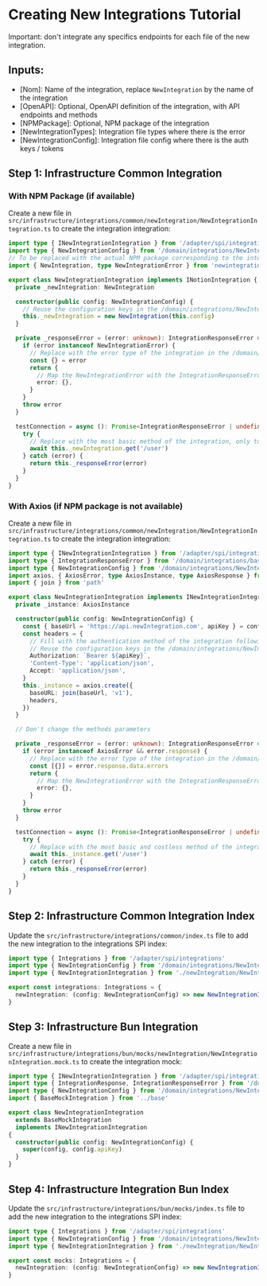 # Creating New Integrations Tutorial

Important: don't integrate any specifics endpoints for each file of the new integration.

## Inputs:

- [Nom]: Name of the integration, replace `NewIntegration` by the name of the integration
- [OpenAPI]: Optional, OpenAPI definition of the integration, with API endpoints and methods
- [NPMPackage]: Optional, NPM package of the integration
- [NewIntegrationTypes]: Integration file types where there is the error
- [NewIntegrationConfig]: Integration file config where there is the auth keys / tokens

## Step 1: Infrastructure Common Integration

### With NPM Package (if available)

Create a new file in `src/infrastructure/integrations/common/newIntegration/NewIntegrationIntegration.ts` to create the integration integration:

```typescript
import type { INewIntegrationIntegration } from '/adapter/spi/integrations/NewIntegrationSpi'
import type { NewIntegrationConfig } from '/domain/integrations/NewIntegration/NewIntegrationConfig'
// To be replaced with the actual NPM package corresponding to the integration
import { NewIntegration, type NewIntegrationError } from 'newintegration'

export class NewIntegrationIntegration implements INotionIntegration {
  private _newIntegration: NewIntegration

  constructor(public config: NewIntegrationConfig) {
    // Reuse the configuration keys in the /domain/integrations/NewIntegration/NewIntegrationConfig.ts
    this._newIntegration = new NewIntegration(this.config)
  }

  private _responseError = (error: unknown): IntegrationResponseError => {
    if (error instanceof NewIntegrationError) {
      // Replace with the error type of the integration in the /domain/integrations/NewIntegration/NewIntegrationTypes.ts
      const {} = error
      return {
        // Map the NewIntegrationError with the IntegrationResponseError of the /domain/integration/base.ts file
        error: {},
      }
    }
    throw error
  }

  testConnection = async (): Promise<IntegrationResponseError | undefined> => {
    try {
      // Replace with the most basic method of the integration, only to check the authentication
      await this._newIntegration.get('/user')
    } catch (error) {
      return this._responseError(error)
    }
  }
}
```

### With Axios (if NPM package is not available)

Create a new file in `src/infrastructure/integrations/common/newIntegration/NewIntegrationIntegration.ts` to create the integration integration:

```typescript
import type { INewIntegrationIntegration } from '/adapter/spi/integrations/NewIntegrationSpi'
import type { IntegrationResponseError } from '/domain/integrations/base'
import type { NewIntegrationConfig } from '/domain/integrations/NewIntegration/NewIntegrationConfig'
import axios, { AxiosError, type AxiosInstance, type AxiosResponse } from 'axios'
import { join } from 'path'

export class NewIntegrationIntegration implements INewIntegrationIntegration {
  private _instance: AxiosInstance

  constructor(public config: NewIntegrationConfig) {
    const { baseUrl = 'https://api.newIntegration.com', apiKey } = config
    const headers = {
      // Fill with the authentication method of the integration following the OpenAPI definition
      // Reuse the configuration keys in the /domain/integrations/NewIntegration/NewIntegrationConfig.ts
      Authorization: `Bearer ${apiKey}`,
      'Content-Type': 'application/json',
      Accept: 'application/json',
    }
    this._instance = axios.create({
      baseURL: join(baseUrl, 'v1'),
      headers,
    })
  }

  // Don't change the methods parameters

  private _responseError = (error: unknown): IntegrationResponseError => {
    if (error instanceof AxiosError && error.response) {
      // Replace with the error type of the integration in the /domain/integrations/NewIntegration/NewIntegrationTypes.ts
      const [{}] = error.response.data.errors
      return {
        // Map the NewIntegrationError with the IntegrationResponseError of the /domain/integration/base.ts file
        error: {},
      }
    }
    throw error
  }

  testConnection = async (): Promise<IntegrationResponseError | undefined> => {
    try {
      // Replace with the most basic and costless method of the integration, only to check the authentication
      await this._instance.get('/user')
    } catch (error) {
      return this._responseError(error)
    }
  }
}
```

## Step 2: Infrastructure Common Integration Index

Update the `src/infrastructure/integrations/common/index.ts` file to add the new integration to the integrations SPI index:

```typescript
import type { Integrations } from '/adapter/spi/integrations'
import type { NewIntegrationConfig } from '/domain/integrations/NewIntegration/NewIntegrationConfig'
import type { NewIntegrationIntegration } from './newIntegration/NewIntegrationIntegration'

export const integrations: Integrations = {
  newIntegration: (config: NewIntegrationConfig) => new NewIntegrationIntegration(config),
}
```

## Step 3: Infrastructure Bun Integration

Create a new file in `src/infrastructure/integrations/bun/mocks/newIntegration/NewIntegrationIntegration.mock.ts` to create the integration mock:

```typescript
import type { INewIntegrationIntegration } from '/adapter/spi/integrations/NewIntegrationSpi'
import type { IntegrationResponse, IntegrationResponseError } from '/domain/integrations/base'
import type { NewIntegrationConfig } from '/domain/integrations/NewIntegration/NewIntegrationConfig'
import { BaseMockIntegration } from '../base'

export class NewIntegrationIntegration
  extends BaseMockIntegration
  implements INewIntegrationIntegration
{
  constructor(public config: NewIntegrationConfig) {
    super(config, config.apiKey)
  }
}
```

## Step 4: Infrastructure Integration Bun Index

Update the `src/infrastructure/integrations/bun/mocks/index.ts` file to add the new integration to the integrations SPI index:

```typescript
import type { Integrations } from '/adapter/spi/integrations'
import type { NewIntegrationConfig } from '/domain/integrations/NewIntegration/NewIntegrationConfig'
import type { NewIntegrationIntegration } from './newIntegration/NewIntegrationIntegration.mock'

export const mocks: Integrations = {
  newIntegration: (config: NewIntegrationConfig) => new NewIntegrationIntegration(config),
}
```

